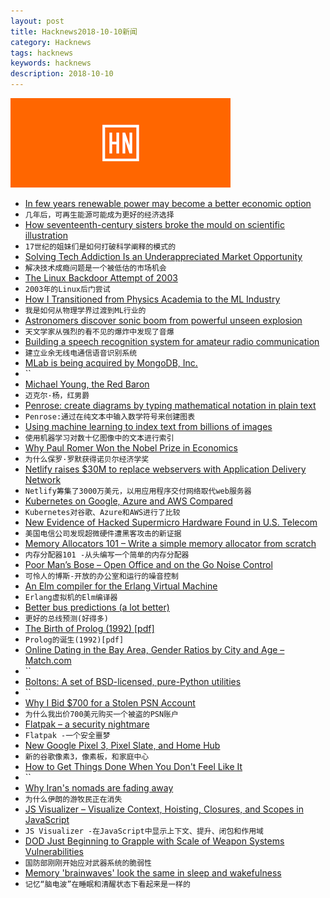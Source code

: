 ```yaml
---
layout: post
title: Hacknews2018-10-10新闻
category: Hacknews
tags: hacknews
keywords: hacknews
description: 2018-10-10
---
```


![haccknews-banner](/assets/image/hacknews-banner.jpg)


- [In few years renewable power may become a better economic option](https://www.weforum.org/agenda/2018/01/renewables-will-be-equal-or-cheaper-than-fossil-fuels-by-2020-according-to-research)
- `几年后，可再生能源可能成为更好的经济选择`
- [How seventeenth-century sisters broke the mould on scientific illustration](https://www.nature.com/articles/d41586-018-06944-7)
- `17世纪的姐妹们是如何打破科学阐释的模式的`
- [Solving Tech Addiction Is an Underappreciated Market Opportunity](https://loupventures.com/solving-tech-addiction-is-an-underappreciated-market-opportunity/)
- `解决技术成瘾问题是一个被低估的市场机会`
- [The Linux Backdoor Attempt of 2003](https://freedom-to-tinker.com/2013/10/09/the-linux-backdoor-attempt-of-2003/)
- `2003年的Linux后门尝试`
- [How I Transitioned from Physics Academia to the ML Industry](https://dluo.me/academiatoindustry)
- `我是如何从物理学界过渡到ML行业的`
- [Astronomers discover sonic boom from powerful unseen explosion](https://www.sciencedaily.com/releases/2018/10/181004131831.htm)
- `天文学家从强烈的看不见的爆炸中发现了音爆`
- [Building a speech recognition system for amateur radio communication](https://towardsdatascience.com/make-amateur-radio-cool-again-said-mr-artificial-intelligence-36cb32978fb2?gi=c0da39b2ee89)
- `建立业余无线电通信语音识别系统`
- [MLab is being acquired by MongoDB, Inc.](https://blog.mlab.com/2018/10/mlab-is-becoming-a-part-of-mongodb-inc/)
- ``
- [Michael Young, the Red Baron](https://www.nybooks.com/articles/2018/10/11/michael-young-red-baron/)
- `迈克尔·杨，红男爵`
- [Penrose: create diagrams by typing mathematical notation in plain text](http://penrose.ink/)
- `Penrose:通过在纯文本中输入数学符号来创建图表`
- [Using machine learning to index text from billions of images](https://blogs.dropbox.com/tech/2018/10/using-machine-learning-to-index-text-from-billions-of-images/)
- `使用机器学习对数十亿图像中的文本进行索引`
- [Why Paul Romer Won the Nobel Prize in Economics](https://marginalrevolution.com/marginalrevolution/2018/10/paul-romer-won-nobel-prize-economics.html)
- `为什么保罗·罗默获得诺贝尔经济学奖`
- [Netlify raises $30M to replace webservers with Application Delivery Network](https://www.netlify.com/blog/2018/10/09/netlify-raises-30m-to-replace-webservers-with-a-global-application-delivery-network/)
- `Netlify筹集了3000万美元，以用应用程序交付网络取代web服务器`
- [Kubernetes on Google, Azure and AWS Compared](https://kubedex.com/google-gke-vs-microsoft-aks-vs-amazon-eks/)
- `Kubernetes对谷歌、Azure和AWS进行了比较`
- [New Evidence of Hacked Supermicro Hardware Found in U.S. Telecom](https://www.bloomberg.com/news/articles/2018-10-09/new-evidence-of-hacked-supermicro-hardware-found-in-u-s-telecom)
- `美国电信公司发现超微硬件遭黑客攻击的新证据`
- [Memory Allocators 101 – Write a simple memory allocator from scratch](https://arjunsreedharan.org/post/148675821737/memory-allocators-101)
- `内存分配器101 -从头编写一个简单的内存分配器`
- [Poor Man’s Bose – Open Office and on the Go Noise Control](http://e1z.ca/code/clog/?p=225)
- `可怜人的博斯-开放的办公室和运行的噪音控制`
- [An Elm compiler for the Erlang Virtual Machine](https://kofi.sexy/blog/elm-beam)
- `Erlang虚拟机的Elm编译器`
- [Better bus predictions (a lot better)](https://medium.com/mbta-tech/better-bus-predictions-a-lot-better-64169f1edeee)
- `更好的总线预测(好得多)`
- [The Birth of Prolog (1992) [pdf]](https://web.stanford.edu/class/linguist289/p37-colmerauer.pdf)
- `Prolog的诞生(1992)[pdf]`
- [Online Dating in the Bay Area, Gender Ratios by City and Age – Match.com](https://public.tableau.com/profile/eddie.hernandez#!/vizhome/Match_comDatingbyCityandAge/Relocation)
- ``
- [Boltons: A set of BSD-licensed, pure-Python utilities](https://github.com/mahmoud/boltons)
- ``
- [Why I Bid $700 for a Stolen PSN Account](https://waypoint.vice.com/en_us/article/43ebpd/the-long-weird-story-explaining-why-i-bid-dollar700-for-a-stolen-psn-account)
- `为什么我出价700美元购买一个被盗的PSN账户`
- [Flatpak – a security nightmare](http://flatkill.org/)
- `Flatpak -一个安全噩梦`
- [New Google Pixel 3, Pixel Slate, and Home Hub](https://www.blog.google/products/hardware/made-by-google-family-2018/)
- `新的谷歌像素3，像素板，和家庭中心`
- [How to Get Things Done When You Don&#39;t Feel Like It](https://queue.acm.org/detail.cfm?id=3280677)
- ``
- [Why Iran&#39;s nomads are fading away](https://www.nationalgeographic.com/magazine/2018/10/iran-nomad-tribes-fading-away/?cmpid=org=ngp::mc=social::src=twitter::cmp=editorial::add=twt20181009culture-newngmirannomads::rid=&amp;sf199600032=1)
- `为什么伊朗的游牧民正在消失`
- [JS Visualizer – Visualize Context, Hoisting, Closures, and Scopes in JavaScript](https://javascriptvisualizer.com/)
- `JS Visualizer -在JavaScript中显示上下文、提升、闭包和作用域`
- [DOD Just Beginning to Grapple with Scale of Weapon Systems Vulnerabilities](https://www.gao.gov/mobile/products/GAO-19-128)
- `国防部刚刚开始应对武器系统的脆弱性`
- [Memory &#39;brainwaves&#39; look the same in sleep and wakefulness](https://medicalxpress.com/news/2018-10-memory-brainwaves.html)
- `记忆“脑电波”在睡眠和清醒状态下看起来是一样的`

